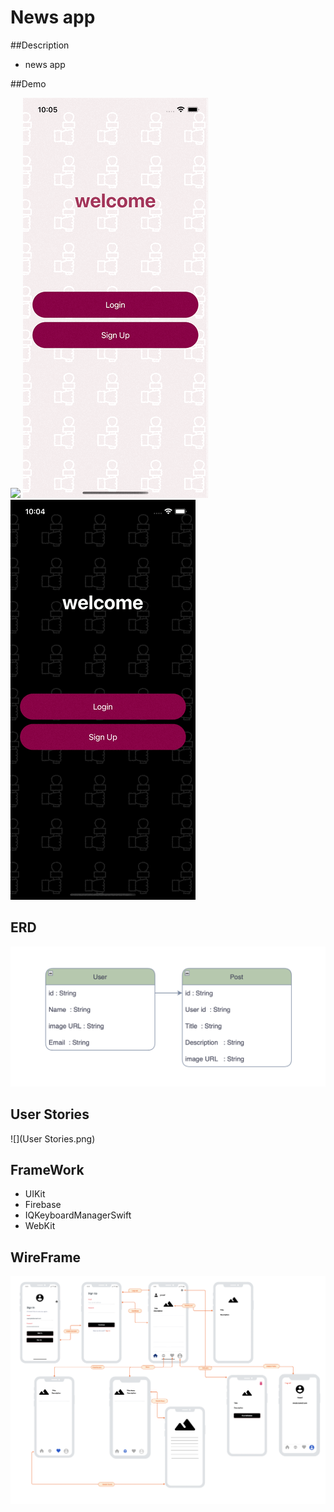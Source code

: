 # News app

##Description 

- news app 


##Demo

![](DemoApp.gif)
![](lightMode.gif)
![](darkMode.gif)


## ERD

![](ERD.png)


## User Stories 

![](User Stories.png)

## FrameWork

- UIKit
- Firebase
- IQKeyboardManagerSwift
- WebKit

## WireFrame

![](Digram.png)
